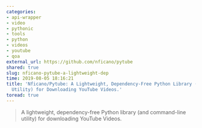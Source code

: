 ```yaml
---
categories:
- api-wrapper
- video
- pythonic
- tools
- python
- videos
- youtube
- qoa
external_url: https://github.com/nficano/pytube
shared: true
slug: nficano-pytube-a-lightweight-dep
time: 2019-08-05 18:16:21
title: 'Nficano/Pytube: A Lightweight, Dependency-Free Python Library (And Command-Line
  Utility) for Downloading YouTube Videos.'
toread: true
---
```


> A lightweight, dependency-free Python library (and command-line utility) for downloading YouTube Videos.